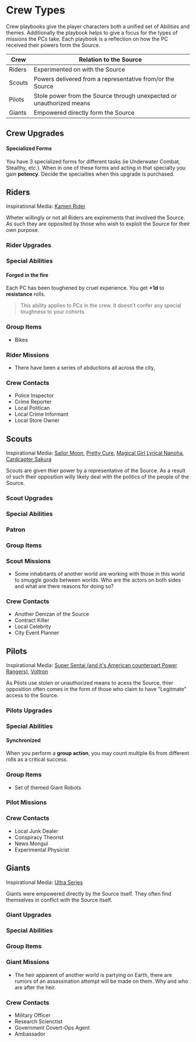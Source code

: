 # Crew Types

Crew playbooks give the player characters both a unified set of Abilities and themes. Additionally the playbook helps to give a focus for the types of missions the PCs take. Each playbook is a reflection on how the PC received their powers form the Source.

Crew|Relation to the Source
---|---
Riders| Experimented on with the Source
Scouts| Powers delivered from a representative from/or the Source
Pilots| Stole power from the Source through unexpected or unauthorized means
Giants| Empowered directly form the Source

## Crew Upgrades

#### Specialized Forms

You have 3 specialized forms for different tasks (ie Underwater Combat, Stealthy, etc.). When in one of these forms and acting in that specialty you gain **potency**. Decide the specialties when this upgrade is purchased.

## Riders

Inspirational Media: [Kamen Rider](http://kamenrider.wikia.com/wiki/Kamen_Rider_Wiki)

Wheter willingly or not all Riders are expirements that involved the Source. As such they are opposited by those who wish to exploit the Source for their own purpose.

### Rider Upgrades

### Special Abilities

#### Forged in the fire

Each PC has been toughened by cruel experience. You get **+1d** to **resistance** rolls.

> This ability applies to PCs in the crew. It doesn’t confer any special toughness to your cohorts.

### Group Items

* Bikes

### Rider Missions

* There have been a series of abductions all across the city,

### Crew Contacts

* Police Inspector
* Crime Reporter
* Local Politican
* Local Crime Informant
* Local Store Owner

## Scouts

Inspirational Media: [Sailor Moon](http://sailormoon.wikia.com/wiki/Sailor_Moon_Wiki), [Pretty Cure](http://prettycure.wikia.com/wiki/Pretty_Cure_Wiki), [Magical Girl Lyrical Nanoha](http://nanoha.wikia.com/wiki/Magical_Girl_Lyrical_Nanoha_Wiki), [Cardcapter Sakura](http://ccsakura.wikia.com/wiki/Cardcaptor_Sakura_Wiki)

Scouts are given thier power by a representative of the Source. As a result of such their opposition willy likely deal with the politics of the people of the Source.

### Scout Upgrades

### Special Abilities

### Patron

### Group Items

### Scout Missions

* Some inhabitants of another world are working with those in this world to smuggle goods between worlds.  Who are the actors on both sides and what are there reasons for doing so?

### Crew Contacts

* Another Denizan of the Source
* Contract Killer
* Local Celebrity
* City Event Planner

## Pilots

Inspirational Media: [Super Sentai (and it's American counterpart Power Rangers)](http://powerrangers.wikia.com/wiki/RangerWiki), [Voltron](http://voltron.wikia.com/wiki/Voltron_Wiki)

As Pilots use stolen or unauthorized means to acess the Source, thier opposition often comes in the form of those who claim to have "Legitmate" access to the Source.

### Pilots Upgrades

### Special Abilities

#### Synchronized

When you perform a **group action**, you may count multiple 6s from different rolls as a <span class="game-term">critical</span> success.

### Group Items

* Set of themed Giant Robots

### Pilot Missions

### Crew Contacts

* Local Junk Dealer
* Conspiracy Theorist
* News Mongul
* Experimental Physicist

## Giants

Inspirational Media: [Ultra Series](http://ultra.wikia.com/wiki/Ultraman_Wiki)

Giants were empowered directly by the Source itself. They often find themselves in conflict with the Source itself.

### Giant Upgrades

### Special Abilities

### Group Items

### Giant Missions

* The heir apparent of another world is partying on Earth, there are rumors of an assassination attempt will be made on them. Why and who are after the heir.

### Crew Contacts

* Military Officer
* Research Scienctist
* Government Covert-Ops Agent
* Ambassador